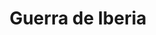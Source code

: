 ﻿---
title: "Guerra de Iberia"
permalink: periodes_582.html
layout: periode
dataInici: 526
dataFi: 532
sidebar: periodes
pares:
  - 297:
    title: "Imperio Bizantino"
    dataInici: "(395)"
    dataFi: "(1453)"

fills:
  - 583:
    title: "Batalla de Dara"
    dataInici: "(530)"

jocsPrincipals:
jocsEscenaris:
jocsEpoca:
jocsEpocaEscenaris:
---
